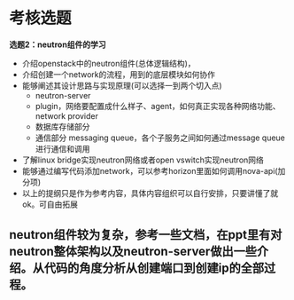 # 考核选题

**选题2：neutron组件的学习**
- 介绍openstack中的neutron组件(总体逻辑结构)，
- 介绍创建一个network的流程，用到的底层模块如何协作
- 能够阐述其设计思路与实现原理(可以选择一到两个切入点)
    - neutron-server
    - plugin，网络要配置成什么样子、agent，如何真正实现各种网络功能、network provider
    - 数据库存储部分
    - 通信部分 messaging queue，各个子服务之间如何通过message queue进行通信和调用
- 了解linux bridge实现neutron网络或者open vswitch实现neutron网络
- 能够通过编写代码添加network，可以参考horizon里面如何调用nova-api(加分项)
-  以上的提纲只是作为参考内容，具体内容组织可以自行安排，只要讲懂了就ok。可自由拓展

## neutron组件较为复杂，参考一些文档，在ppt里有对neutron整体架构以及neutron-server做出一些介绍。从代码的角度分析从创建端口到创建ip的全部过程。

